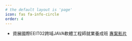 ```yaml
---
# the default layout is 'page'
icon: fas fa-info-circle
order: 4
---
```


<!-- > Add Markdown syntax content to file `_tabs/about.md`{: .filepath } and it will show up on this page.
{: .prompt-tip } -->


- 資展國際EEIT02跨域JAVA軟體工程師就業養成班 [專案影片](https://youtu.be/mtpYc-Zbq9U?si=9L49DyEDN0LgI11w&t=8788)
